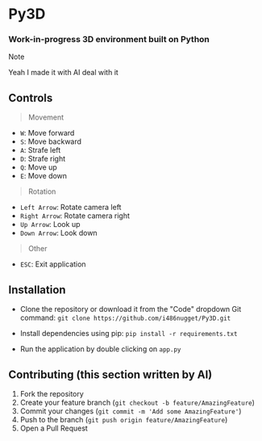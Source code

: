 # Py3D
### Work-in-progress 3D environment built on Python

> [!NOTE]
> Yeah I made it with AI deal with it

## Controls
> Movement
- `W`: Move forward
- `S`: Move backward
- `A`: Strafe left
- `D`: Strafe right
- `Q`: Move up
- `E`: Move down

> Rotation
- `Left Arrow`: Rotate camera left
- `Right Arrow`: Rotate camera right
- `Up Arrow`: Look up
- `Down Arrow`: Look down

> Other
- `ESC`: Exit application

## Installation
- Clone the repository or download it from the "Code" dropdown
Git command: `git clone https://github.com/i486nugget/Py3D.git`

- Install dependencies using pip: `pip install -r requirements.txt`

- Run the application by double clicking on `app.py`

## Contributing (this section written by AI)
1. Fork the repository
2. Create your feature branch (`git checkout -b feature/AmazingFeature`)
3. Commit your changes (`git commit -m 'Add some AmazingFeature'`)
4. Push to the branch (`git push origin feature/AmazingFeature`)
5. Open a Pull Request